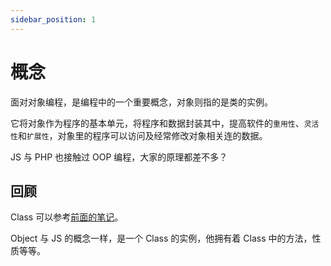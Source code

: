 ```yaml
---
sidebar_position: 1
---
```


# 概念

面对对象编程，是编程中的一个重要概念，对象则指的是类的实例。

它将对象作为程序的基本单元，将程序和数据封装其中，提高软件的`重用性`、`灵活性`和`扩展性`，对象里的程序可以访问及经常修改对象相关连的数据。

JS 与 PHP 也接触过 OOP 编程，大家的原理都差不多？

## 回顾

Class 可以参考[前面的笔记](../Basic/class.md)。

Object 与 JS 的概念一样，是一个 Class 的实例，他拥有着 Class 中的方法，性质等等。

